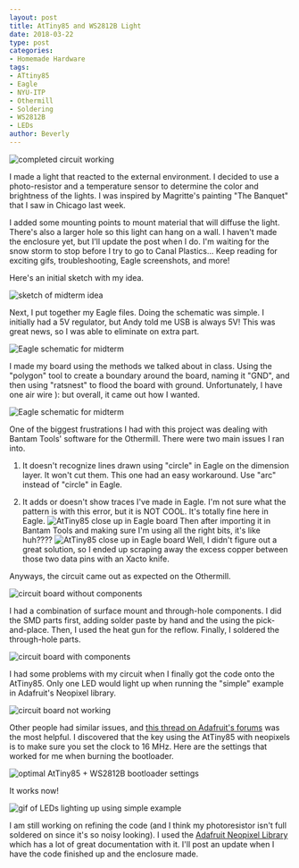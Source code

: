```yaml
---
layout: post
title: AtTiny85 and WS2812B Light
date: 2018-03-22
type: post
categories:
- Homemade Hardware
tags:
- ATtiny85
- Eagle
- NYU-ITP
- Othermill
- Soldering
- WS2812B
- LEDs
author: Beverly
---
```


![completed circuit working](../assets/homemadehardware/midterm-working-image.jpg)

I made a light that reacted to the external environment. I decided to use a photo-resistor and a temperature sensor to determine the color and brightness of the lights. I was inspired by Magritte's painting "The Banquet" that I saw in Chicago last week.

I added some mounting points to mount material that will diffuse the light. There's also a larger hole so this light can hang on a wall. I haven't made the enclosure yet, but I'll update the post when I do. I'm waiting for the snow storm to stop before I try to go to Canal Plastics... Keep reading for exciting gifs, troubleshooting, Eagle screenshots, and more!

<!--more-->

Here's an initial sketch with my idea.

![sketch of midterm idea](../assets/homemadehardware/midterm-sketch.jpg)

Next, I put together my Eagle files. Doing the schematic was simple. I initially had a 5V regulator, but Andy told me USB is always 5V! This was great news, so I was able to eliminate on extra part.

![Eagle schematic for midterm](../assets/homemadehardware/midterm-eagle-schematic.png)

I made my board using the methods we talked about in class. Using the "polygon" tool to create a boundary around the board, naming it "GND", and then using "ratsnest" to flood the board with ground. Unfortunately, I have one air wire ): but overall, it came out how I wanted.

![Eagle schematic for midterm](../assets/homemadehardware/midterm-eagle-board.png)

One of the biggest frustrations I had with this project was dealing with Bantam Tools' software for the Othermill. There were two main issues I ran into.

1.  It doesn't recognize lines drawn using "circle" in Eagle on the dimension layer. It won't cut them. This one had an easy workaround. Use "arc" instead of "circle" in Eagle.

2. It adds or doesn't show traces I've made in Eagle. I'm not sure what the pattern is with this error, but it is NOT COOL. It's totally fine here in Eagle.
![AtTiny85 close up in Eagle board](../assets/homemadehardware/midterm-attiny-eagle-closeup.png)
Then after importing it in Bantam Tools and making sure I'm using all the right bits, it's like huh????
![AtTiny85 close up in Eagle board](../assets/homemadehardware/midterm-attiny-bantam-closeup.png)
Well, I didn't figure out a great solution, so I ended up scraping away the excess copper between those two data pins with an Xacto knife.

Anyways, the circuit came out as expected on the Othermill.

![circuit board without components](../assets/homemadehardware/midterm-board-no-components.jpg)

I had a combination of surface mount and through-hole components. I did the SMD parts first, adding solder paste by hand and the using the pick-and-place. Then, I used the heat gun for the reflow. Finally, I soldered the through-hole parts.

![circuit board with components](../assets/homemadehardware/midterm-board-w-components.jpg)

I had some problems with my circuit when I finally got the code onto the AtTiny85. Only one LED would light up when running the "simple" example in Adafruit's Neopixel library.

![circuit board not working](../assets/homemadehardware/midterm-one-led.gif)

Other people had similar issues, and [this thread on Adafruit's forums](https://forums.adafruit.com/viewtopic.php?f=47&t=69319) was the most helpful. I discovered that the key using the AtTiny85 with neopixels is to make sure you set the clock to 16 MHz. Here are the settings that worked for me when burning the bootloader.

![optimal AtTiny85 + WS2812B bootloader settings](../assets/homemadehardware/midterm-attiny-bootloader-settings.png)

It works now!

![gif of LEDs lighting up using simple example](../assets/homemadehardware/midterm-led-working.gif)

I am still working on refining the code (and I think my photoresistor isn't full soldered on since it's so noisy looking). I used the [Adafruit Neopixel Library](https://learn.adafruit.com/adafruit-neopixel-uberguide/arduino-library-use) which has a lot of great documentation with it. I'll post an update when I have the code finished up and the enclosure made.
